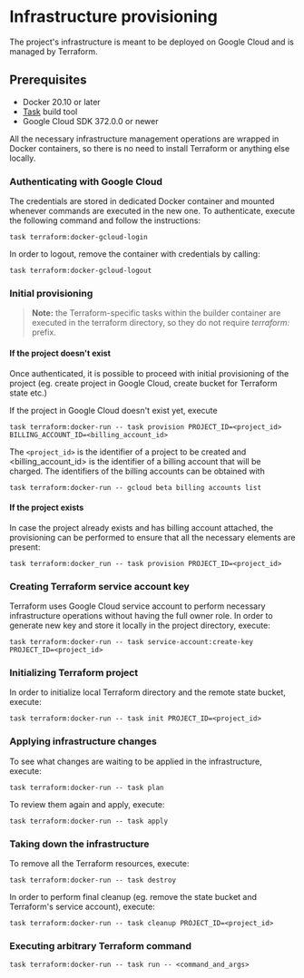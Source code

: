 # Infrastructure provisioning

The project's infrastructure is meant to be deployed on Google Cloud and is managed by Terraform.

## Prerequisites

* Docker 20.10 or later
* [Task](https://taskfile.dev/) build tool
* Google Cloud SDK 372.0.0 or newer

All the necessary infrastructure management operations are wrapped in Docker containers,
so there is no need to install Terraform or anything else locally.

### Authenticating with Google Cloud

The credentials are stored in dedicated Docker container and mounted whenever commands are executed in the new one.
To authenticate, execute the following command and follow the instructions:

```shell
task terraform:docker-gcloud-login
```

In order to logout, remove the container with credentials by calling:

```shell
task terraform:docker-gcloud-logout
```

### Initial provisioning

> **Note:** the Terraform-specific tasks within the builder container are executed in the terraform directory,
> so they do not require *terraform:* prefix.

#### If the project doesn't exist

Once authenticated, it is possible to proceed with initial provisioning of the project 
(eg. create project in Google Cloud, create bucket for Terraform state etc.)

If the project in Google Cloud doesn't exist yet, execute

```shell
task terraform:docker-run -- task provision PROJECT_ID=<project_id> BILLING_ACCOUNT_ID=<billing_account_id>
```

The `<project_id>` is the identifier of a project to be created 
and <billing_account_id> is the identifier of a billing account that will be charged.
The identifiers of the billing accounts can be obtained with

```shell
task terraform:docker-run -- gcloud beta billing accounts list
```

#### If the project exists

In case the project already exists and has billing account attached, the provisioning can be performed
to ensure that all the necessary elements are present:

```shell
task terraform:docker_run -- task provision PROJECT_ID=<project_id>
```

### Creating Terraform service account key

Terraform uses Google Cloud service account to perform necessary infrastructure operations 
without having the full owner role.
In order to generate new key and store it locally in the project directory, execute:

```shell
task terraform:docker-run -- task service-account:create-key PROJECT_ID=<project_id>
```

### Initializing Terraform project

In order to initialize local Terraform directory and the remote state bucket, execute:

```shell
task terraform:docker-run -- task init PROJECT_ID=<project_id>
```

### Applying infrastructure changes

To see what changes are waiting to be applied in the infrastructure, execute:

```shell
task terraform:docker-run -- task plan
```

To review them again and apply, execute:

```shell
task terraform:docker-run -- task apply
```

### Taking down the infrastructure

To remove all the Terraform resources, execute:

```shell
task terraform:docker-run -- task destroy
```

In order to perform final cleanup (eg. remove the state bucket and Terraform's service account), execute:

```shell
task terraform:docker-run -- task cleanup PROJECT_ID=<project_id>
```

### Executing arbitrary Terraform command

```shell
task terraform:docker-run -- task run -- <command_and_args>
```
